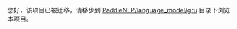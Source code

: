 
您好，该项目已被迁移，请移步到 [PaddleNLP/language_model/gru](../../../../PaddleNLP/language_model/gru) 目录下浏览本项目。
